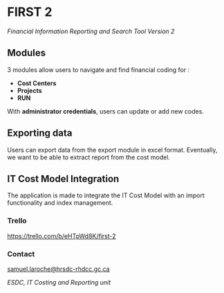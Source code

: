 # FIRST 2
 *Financial Information Reporting and Search Tool Version 2*

## Modules
3 modules allow users to navigate and find financial coding for :
* **Cost Centers**
* **Projects**
* **RUN**

With **administrator credentials**, users can update or add new codes.

## Exporting data
Users can export data from the export module in excel format. Eventually, we want to be able to extract report from the cost model.

## IT Cost Model Integration

The application is made to integrate the IT Cost Model with an import functionality and index management.

### Trello

https://trello.com/b/eHTpWd8K/first-2

### Contact

samuel.laroche@hrsdc-rhdcc.gc.ca

*ESDC, IT Costing and Reporting unit*
